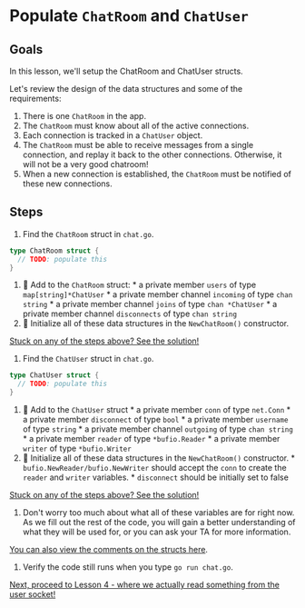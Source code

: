 # Populate `ChatRoom` and `ChatUser` 

## Goals

In this lesson, we'll setup the ChatRoom and ChatUser structs. 

Let's review the design of the data structures and some of the requirements:

  1. There is one `ChatRoom` in the app.
  1. The `ChatRoom` must know about all of the active connections.
  1. Each connection is tracked in a `ChatUser` object.
  1. The `ChatRoom` must be able to receive messages from a single connection,
  and replay it back to the other connections.  Otherwise, it will not be a very
  good chatroom!
  1. When a new connection is established, the `ChatRoom` must be notified
  of these new connections.

## Steps

1. Find the `ChatRoom` struct in `chat.go`.

  ```go
  type ChatRoom struct {
    // TODO: populate this   
  }
  ```
  
  1. :star2: Add to the `ChatRoom` struct:
    * a private member `users` of type `map[string]*ChatUser`
    * a private member channel `incoming` of type `chan string`
    * a private member channel `joins` of type `chan *ChatUser`
    * a private member channel `disconnects` of type `chan string`
  1. :star2: Initialize all of these data structures in the `NewChatRoom()` constructor.

  [Stuck on any of the steps above? See the solution!](code/03-data-structures/chat.go)

1. Find the `ChatUser` struct in `chat.go`.

  ```go
  type ChatUser struct {
    // TODO: populate this   
  }
  ```
  
  1. :star2: Add to the `ChatUser` struct
    * a private member `conn` of type `net.Conn` 
    * a private member `disconnect` of type `bool` 
    * a private member `username` of type `string` 
    * a private member channel `outgoing` of type `chan string` 
    * a private member `reader` of type `*bufio.Reader` 
    * a private member `writer` of type `*bufio.Writer` 
  1. :star2: Initialize all of these data structures in the `NewChatRoom()` constructor.
    * `bufio.NewReader/bufio.NewWriter` should accept the `conn` to create the `reader`
    and `writer` variables.
    * `disconnect` should be initially set to false

  [Stuck on any of the steps above? See the solution!](code/03-data-structures/chat.go)

1. Don't worry too much about what all of these variables are for right now.
As we fill out the rest of the code, you will gain a better understanding of what they will be used for, or you can ask your TA for more information.

  [You can also view the comments on the structs here](code/03-data-structures/chat.go).

1. Verify the code still runs when you type `go run chat.go`.

[Next, proceed to Lesson 4 - where we actually read something from the user socket!](04-login.md)
